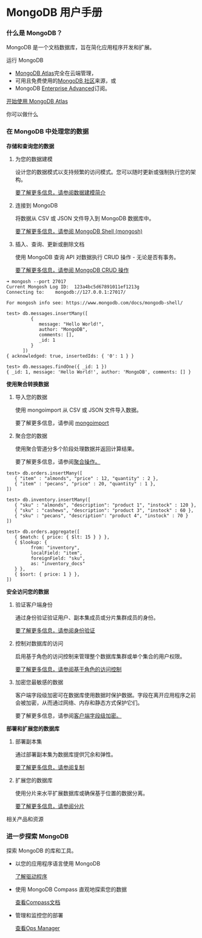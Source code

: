 #  MongoDB 用户手册 #

### 什么是 MongoDB？

MongoDB 是一个文档数据库，旨在简化应用程序开发和扩展。

运行 MongoDB

- [MongoDB Atlas](https://www.mongodb.com/cloud?tck=docs_server)完全在云端管理，
- 可用且免费使用的[MongoDB 社区](https://www.mongodb.com/docs/v7.0/administration/install-community/)来源，或
- MongoDB [Enterprise Advanced](https://www.mongodb.com/docs/v7.0/administration/install-community/)订阅。

[开始使用 MongoDB Atlas](https://www.mongodb.com/cloud?tck=docs_server)

你可以做什么

### 在 MongoDB 中处理您的数据

**存储和查询您的数据**

1. 为您的数据建模

   设计您的数据模式以支持频繁的访问模式。您可以随时更新或强制执行您的架构。

   [要了解更多信息，请参阅数据建模简介](https://www.mongodb.com/docs/v7.0/core/data-modeling-introduction/)

2. 连接到 MongoDB

   将数据从 CSV 或 JSON 文件导入到 MongoDB 数据库中。

   [要了解更多信息，请参阅 MongoDB Shell (mongosh)](https://www.mongodb.com/docs/mongodb-shell/)

3. 插入、查询、更新或删除文档

   使用 MongoDB 查询 API 对数据执行 CRUD 操作 - 无论是否有事务。

   [要了解更多信息，请参阅 MongoDB CRUD 操作](https://www.mongodb.com/docs/v7.0/crud/#std-label-crud)

```shell
➜ mongosh --port 27017
Current Mongosh Log ID:  123a4bc5d67891011ef1213g
Connecting to:    mongodb://127.0.0.1:27017/

For mongosh info see: https://www.mongodb.com/docs/mongodb-shell/

test> db.messages.insertMany([
         {
            message: "Hello World!",
            author: "MongoDB",
            comments: [],
            _id: 1
         }
      ])
{ acknowledged: true, insertedIds: { '0': 1 } }

test> db.messages.findOne({ _id: 1 })
{ _id: 1, message: 'Hello World!', author: 'MongoDB', comments: [] }
```

**使用聚合转换数据**

1. 导入您的数据

   使用 mongoimport 从 CSV 或 JSON 文件导入数据。

   要了解更多信息，请参阅 [mongoimport](https://www.mongodb.com/docs/database-tools/mongoimport/)

2. 聚合您的数据

   使用聚合管道分多个阶段处理数据并返回计算结果。

   要了解更多信息，请参阅[聚合操作。](https://www.mongodb.com/docs/v7.0/aggregation/#std-label-aggregation)

```shell
test> db.orders.insertMany([
   { "item" : "almonds", "price" : 12, "quantity" : 2 },
   { "item" : "pecans", "price" : 20, "quantity" : 1 },
])

test> db.inventory.insertMany([
   { "sku" : "almonds", "description": "product 1", "instock" : 120 },
   { "sku" : "cashews", "description": "product 3", "instock" : 60 },
   { "sku" : "pecans", "description": "product 4", "instock" : 70 }
])

test> db.orders.aggregate([
   { $match: { price: { $lt: 15 } } },
   { $lookup: {
         from: "inventory",
         localField: "item",
         foreignField: "sku",
         as: "inventory_docs"
   } },
   { $sort: { price: 1 } },
])
```

**安全访问您的数据**

1. 验证客户端身份

   通过身份验证验证用户、副本集成员或分片集群成员的身份。

   [要了解更多信息，请参阅身份验证](https://www.mongodb.com/docs/v7.0/core/authentication/#std-label-authentication)

2. 控制对数据库的访问

   启用基于角色的访问控制来管理整个数据库集群或单个集合的用户权限。

   [要了解更多信息，请参阅基于角色的访问控制](https://www.mongodb.com/docs/v7.0/core/authorization/#std-label-authorization)

3. 加密您最敏感的数据

   客户端字段级加密可在数据库使用数据时保护数据。字段在离开应用程序之前会被加密，从而通过网络、内存和静态方式保护它们。

   要了解更多信息，请参阅[客户端字段级加密。](https://www.mongodb.com/docs/v7.0/core/csfle/#std-label-manual-csfle-feature)

**部署和扩展您的数据库**

1. 部署副本集

   通过部署副本集为数据库提供冗余和弹性。

   [要了解更多信息，请参阅复制](https://www.mongodb.com/docs/v7.0/replication/#std-label-replication)

2. 扩展您的数据库

   使用分片来水平扩展数据库或确保基于位置的数据分离。

   [要了解更多信息，请参阅分片](https://www.mongodb.com/docs/v7.0/sharding/#std-label-sharding-introduction)

相关产品和资源

### 进一步探索 MongoDB

探索 MongoDB 的库和工具。

* 以您的应用程序语言使用 MongoDB

  [了解驱动程序](https://www.mongodb.com/docs/drivers/)

* 使用 MongoDB Compass 直观地探索您的数据

  [查看Compass文档](https://www.mongodb.com/docs/compass/current/)

* 管理和监控您的部署

  [查看Ops Manager](https://www.mongodb.com/docs/ops-manager/current/)
